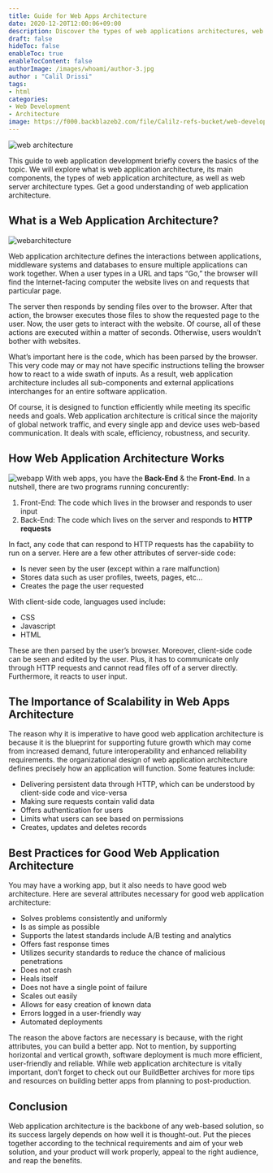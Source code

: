 ```yaml
---
title: Guide for Web Apps Architecture
date: 2020-12-20T12:00:06+09:00
description: Discover the types of web applications architectures, web server architecture types and get a good understanding of web applications.
draft: false
hideToc: false
enableToc: true
enableTocContent: false
authorImage: /images/whoami/author-3.jpg
author : "Calil Drissi"
tags:
- html
categories:
- Web Development
- Architecture
image: https://f000.backblazeb2.com/file/Calilz-refs-bucket/web-development.png
---
```



![web architecture](https://images.unsplash.com/photo-1532622785990-d2c36a76f5a6?ixid=MnwxMjA3fDB8MHxwaG90by1wYWdlfHx8fGVufDB8fHx8&ixlib=rb-1.2.1&auto=format&fit=crop&w=1050&q=80 "web architecture")

This guide to web application development briefly covers the basics of the topic. We will explore what is web application architecture, its main components, the types of web application architecture, as well as web server architecture types. Get a good understanding of web application architecture.

## What is a Web Application Architecture?
![webarchitecture](/images/feature2/monolithic-vs-microservices.png "webarchitecture")

Web application architecture defines the interactions between applications, middleware systems and databases to ensure multiple applications can work together. When a user types in a URL and taps “Go,” the browser will find the Internet-facing computer the website lives on and requests that particular page.

The server then responds by sending files over to the browser. After that action, the browser executes those files to show the requested page to the user. Now, the user gets to interact with the website. Of course, all of these actions are executed within a matter of seconds. Otherwise, users wouldn’t bother with websites.

What’s important here is the code, which has been parsed by the browser. This very code may or may not have specific instructions telling the browser how to react to a wide swath of inputs. As a result, web application architecture includes all sub-components and external applications interchanges for an entire software application.

Of course, it is designed to function efficiently while meeting its specific needs and goals. Web application architecture is critical since the majority of global network traffic, and every single app and device uses web-based communication. It deals with scale, efficiency, robustness, and security.


## How Web Application Architecture Works
![webapp](/images/feature2/web-app.png "web-app")
With web apps, you have the **Back-End** & the **Front-End**. In a nutshell, there are two programs running concurently:
1. Front-End: The code which lives in the browser and responds to user input
2. Back-End: The code which lives on the server and responds to **HTTP requests**

In fact, any code that can respond to HTTP requests has the capability to run on a server. Here are a few other attributes of server-side code:

* Is never seen by the user (except within a rare malfunction)
* Stores data such as user profiles, tweets, pages, etc…
* Creates the page the user requested

With client-side code, languages used include:

* CSS
* Javascript
* HTML

These are then parsed by the user’s browser. Moreover, client-side code can be seen and edited by the user. Plus, it has to communicate only through HTTP requests and cannot read files off of a server directly. Furthermore, it reacts to user input.

## The Importance of Scalability in Web Apps Architecture

The reason why it is imperative to have good web application architecture is because it is the blueprint for supporting future growth which may come from increased demand, future interoperability and enhanced reliability requirements.
the organizational design of web application architecture defines precisely how an application will function. Some features include:

* Delivering persistent data through HTTP, which can be understood by client-side code and vice-versa
* Making sure requests contain valid data
* Offers authentication for users
* Limits what users can see based on permissions
* Creates, updates and deletes records

## Best Practices for Good Web Application Architecture

You may have a working app, but it also needs to have good web architecture. Here are several attributes necessary for good web application architecture:

* Solves problems consistently and uniformly
* Is as simple as possible
* Supports the latest standards include A/B testing and analytics
* Offers fast response times
* Utilizes security standards to reduce the chance of malicious penetrations
* Does not crash
* Heals itself
* Does not have a single point of failure
* Scales out easily
* Allows for easy creation of known data
* Errors logged in a user-friendly way
* Automated deployments

The reason the above factors are necessary is because, with the right attributes, you can build a better app. Not to mention, by supporting horizontal and vertical growth, software deployment is much more efficient, user-friendly and reliable. While web application architecture is vitally important, don’t forget to check out our BuildBetter archives for more tips and resources on building better apps from planning to post-production.

## Conclusion

Web application architecture is the backbone of any web-based solution, so its success largely depends on how well it is thought-out. Put the pieces together according to the technical requirements and aim of your web solution, and your product will work properly, appeal to the right audience, and reap the benefits.


